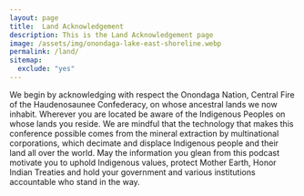 ```yaml
---
layout: page
title:  Land Acknowledgement
description: This is the Land Acknowledgement page
image: /assets/img/onondaga-lake-east-shoreline.webp
permalink: /land/
sitemap:
  exclude: "yes"
---
```


We begin by acknowledging with respect the Onondaga Nation, Central Fire of the Haudenosaunee Confederacy, on whose ancestral lands we now inhabit. Wherever you are located be aware of the Indigenous Peoples on whose lands you reside. We are mindful that the technology that makes this conference possible comes from the mineral extraction by multinational corporations, which decimate and displace Indigenous people and their land all over the world. May the information you glean from this podcast motivate you to uphold Indigenous values, protect Mother Earth, Honor Indian Treaties and hold your government and various institutions accountable who stand in the way.
